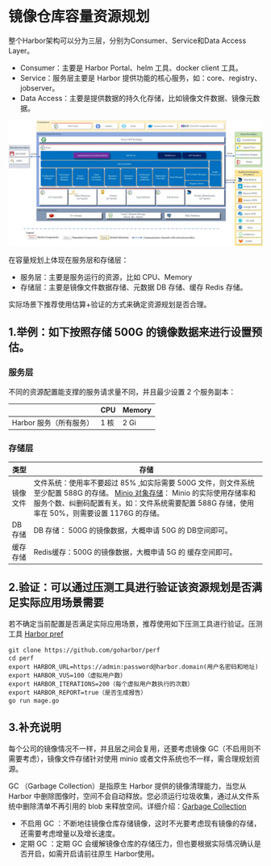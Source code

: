 #  镜像仓库容量资源规划

整个Harbor架构可以分为三层，分别为Consumer、Service和Data Access Layer。

- Consumer：主要是 Harbor Portal、helm 工具、docker client 工具。
- Service：服务层主要是 Harbor 提供功能的核心服务，如：core、registry、jobserver。
- Data Access：主要是提供数据的持久化存储，比如镜像文件数据、镜像元数据。

![资源架构](../images/resource%20planning.png)

在容量规划上体现在服务层和存储层：

- 服务层：主要是服务运行的资源，比如 CPU、Memory
- 存储层：主要是镜像文件数据存储、元数据 DB 存储、缓存 Redis 存储。

实际场景下推荐使用估算+验证的方式来确定资源规划是否合理。

## 1.举例：如下按照存储 500G 的镜像数据来进行设置预估。

### 服务层
不同的资源配置能支撑的服务请求量不同，并且最少设置 2 个服务副本：


|                                                  | CPU | Memory |
| -------------------------------------     | -------- | -------- |
| Harbor 服务（所有服务）          | 1 核    | 2 Gi    |

### 存储层


| 类型     | 存储                                                                                            |
| -------- | ----------------------------------------------------------------------------------------------- |
| 镜像文件 | 文件系统：使用率不要超过 85% ,如实际需要 500G 文件，则文件系统至少配置 588G 的存储。  [Minio 对象存储](https://min.io/product/erasure-code-calculator)： Minio 的实际使用存储率和服务个数、纠删码配置有关。如：文件系统需要配置 588G 存储，使用率在 50%，则需要设置 1176G 的存储。 |
| DB 存储  | DB 存储： 500G 的镜像数据，大概申请 50G 的 DB空间即可。       |
| 缓存存储 | Redis缓存：500G 的镜像数据，大概申请 5G 的 缓存空间即可。 |

## 2.验证：可以通过压测工具进行验证该资源规划是否满足实际应用场景需要

若不确定当前配置是否满足实际应用场景，推荐使用如下压测工具进行验证。压测工具 [Harbor pref](https://github.com/goharbor/perf)


```
git clone https://github.com/goharbor/perf
cd perf
export HARBOR_URL=https://admin:password@harbor.domain(用户名密码和地址)
export HARBOR_VUS=100（虚拟用户数）
export HARBOR_ITERATIONS=200（每个虚拟用户数执行的次数）
export HARBOR_REPORT=true（是否生成报告）
go run mage.go
```
## 3.补充说明

每个公司的镜像情况不一样，并且层之间会复用，还要考虑镜像 GC（不启用则不需要考虑），镜像文件存储针对使用 minio 或者文件系统也不一样，需合理规划资源。

GC （Garbage Collection）是指原生 Harbor 提供的镜像清理能力，当您从 Harbor 中删除图像时，空间不会自动释放。您必须运行垃圾收集，通过从文件系统中删除清单不再引用的 blob 来释放空间。详细介绍：[Garbage Collection](https://goharbor.io/docs/edge/administration/garbage-collection/)

- 不启用 GC ：不断地往镜像仓库存储镜像，这时不光要考虑现有镜像的存储，还需要考虑增量以及增长速度。
- 定期 GC ：定期 GC 会缓解镜像仓库的存储压力，但也要根据实际情况确认是否开启，如需开启请前往原生 Harbor使用。
